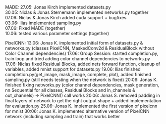 MADE: 
27.05: Jonas Kirch implemented datasets.py  
30.05: Niclas & Jonas Sternemann implemented networks.py together  
07.06: Niclas & Jonas Kirch added cuda support + bugfixes  
03.06: Ilias implemented sampling.py  
07.06: Fixed MADE (together)  
10.06: tested various parameter settings (together) 

PixelCNN: 
13.06: Jonas K. implemented initial form of datasets.py & networks.py (classes PixelCNN, MaskedConv2d & ResidualBlock without Color Channel dependencies) 
17.06: Group Session: started completion.py, train loop and tried adding color channel dependencies to networks.py 
17.06: Niclas fixed Residual Blocks, added nets forward function, cleanup of variables, added mnist support for datasets.py 
19.06: Ilias finished completion.py(get_image, mask_image, complete, plot), added finished sampling.py (still needs testing when the network is fixed) 
20:06: Jonas K. finished fixing networks.py (color channel dependencies, mask generation, nn Sequential for all classes, Residual Blocks and in_channels & out_channels) -> PixelCNN() call works 
20.06: Jonas S. removed padding in final layers of network to get the right output shape + added implementation for evaluation.py 
25.06: Jonas K. implemented the first version of pixelcnn for mnist
30:06: Jonas K. implemented alternative version of PixelCNN network (including sampling and train) that works better